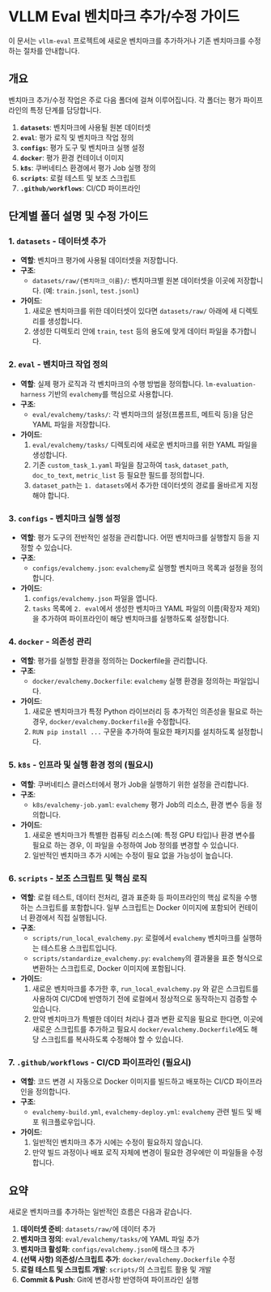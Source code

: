 # VLLM Eval 벤치마크 추가/수정 가이드

이 문서는 `vllm-eval` 프로젝트에 새로운 벤치마크를 추가하거나 기존 벤치마크를 수정하는 절차를 안내합니다.

## 개요

벤치마크 추가/수정 작업은 주로 다음 폴더에 걸쳐 이루어집니다. 각 폴더는 평가 파이프라인의 특정 단계를 담당합니다.

1.  **`datasets`**: 벤치마크에 사용될 원본 데이터셋
2.  **`eval`**: 평가 로직 및 벤치마크 작업 정의
3.  **`configs`**: 평가 도구 및 벤치마크 실행 설정
4.  **`docker`**: 평가 환경 컨테이너 이미지
5.  **`k8s`**: 쿠버네티스 환경에서 평가 Job 실행 정의
6.  **`scripts`**: 로컬 테스트 및 보조 스크립트
7.  **`.github/workflows`**: CI/CD 파이프라인

## 단계별 폴더 설명 및 수정 가이드

### 1. `datasets` - 데이터셋 추가

-   **역할**: 벤치마크 평가에 사용될 데이터셋을 저장합니다.
-   **구조**:
    -   `datasets/raw/{벤치마크_이름}/`: 벤치마크별 원본 데이터셋을 이곳에 저장합니다. (예: `train.jsonl`, `test.jsonl`)
-   **가이드**:
    1.  새로운 벤치마크를 위한 데이터셋이 있다면 `datasets/raw/` 아래에 새 디렉토리를 생성합니다.
    2.  생성한 디렉토리 안에 `train`, `test` 등의 용도에 맞게 데이터 파일을 추가합니다.

### 2. `eval` - 벤치마크 작업 정의

-   **역할**: 실제 평가 로직과 각 벤치마크의 수행 방법을 정의합니다. `lm-evaluation-harness` 기반의 `evalchemy`를 핵심으로 사용합니다.
-   **구조**:
    -   `eval/evalchemy/tasks/`: 각 벤치마크의 설정(프롬프트, 메트릭 등)을 담은 YAML 파일을 저장합니다.
-   **가이드**:
    1.  `eval/evalchemy/tasks/` 디렉토리에 새로운 벤치마크를 위한 YAML 파일을 생성합니다.
    2.  기존 `custom_task_1.yaml` 파일을 참고하여 `task`, `dataset_path`, `doc_to_text`, `metric_list` 등 필요한 필드를 정의합니다.
    3.  `dataset_path`는 `1. datasets`에서 추가한 데이터셋의 경로를 올바르게 지정해야 합니다.

### 3. `configs` - 벤치마크 실행 설정

-   **역할**: 평가 도구의 전반적인 설정을 관리합니다. 어떤 벤치마크를 실행할지 등을 지정할 수 있습니다.
-   **구조**:
    -   `configs/evalchemy.json`: `evalchemy`로 실행할 벤치마크 목록과 설정을 정의합니다.
-   **가이드**:
    1.  `configs/evalchemy.json` 파일을 엽니다.
    2.  `tasks` 목록에 `2. eval`에서 생성한 벤치마크 YAML 파일의 이름(확장자 제외)을 추가하여 파이프라인이 해당 벤치마크를 실행하도록 설정합니다.

### 4. `docker` - 의존성 관리

-   **역할**: 평가를 실행할 환경을 정의하는 Dockerfile을 관리합니다.
-   **구조**:
    -   `docker/evalchemy.Dockerfile`: `evalchemy` 실행 환경을 정의하는 파일입니다.
-   **가이드**:
    1.  새로운 벤치마크가 특정 Python 라이브러리 등 추가적인 의존성을 필요로 하는 경우, `docker/evalchemy.Dockerfile`을 수정합니다.
    2.  `RUN pip install ...` 구문을 추가하여 필요한 패키지를 설치하도록 설정합니다.

### 5. `k8s` - 인프라 및 실행 환경 정의 (필요시)

-   **역할**: 쿠버네티스 클러스터에서 평가 Job을 실행하기 위한 설정을 관리합니다.
-   **구조**:
    -   `k8s/evalchemy-job.yaml`: `evalchemy` 평가 Job의 리소스, 환경 변수 등을 정의합니다.
-   **가이드**:
    1.  새로운 벤치마크가 특별한 컴퓨팅 리소스(예: 특정 GPU 타입)나 환경 변수를 필요로 하는 경우, 이 파일을 수정하여 Job 정의를 변경할 수 있습니다.
    2.  일반적인 벤치마크 추가 시에는 수정이 필요 없을 가능성이 높습니다.

### 6. `scripts` - 보조 스크립트 및 핵심 로직

-   **역할**: 로컬 테스트, 데이터 전처리, 결과 표준화 등 파이프라인의 핵심 로직을 수행하는 스크립트를 포함합니다. 일부 스크립트는 Docker 이미지에 포함되어 컨테이너 환경에서 직접 실행됩니다.
-   **구조**:
    -   `scripts/run_local_evalchemy.py`: 로컬에서 `evalchemy` 벤치마크를 실행하는 테스트용 스크립트입니다.
    -   `scripts/standardize_evalchemy.py`: `evalchemy`의 결과물을 표준 형식으로 변환하는 스크립트로, Docker 이미지에 포함됩니다.
-   **가이드**:
    1.  새로운 벤치마크를 추가한 후, `run_local_evalchemy.py` 와 같은 스크립트를 사용하여 CI/CD에 반영하기 전에 로컬에서 정상적으로 동작하는지 검증할 수 있습니다.
    2.  만약 벤치마크가 특별한 데이터 처리나 결과 변환 로직을 필요로 한다면, 이곳에 새로운 스크립트를 추가하고 필요시 `docker/evalchemy.Dockerfile`에도 해당 스크립트를 복사하도록 수정해야 할 수 있습니다.

### 7. `.github/workflows` - CI/CD 파이프라인 (필요시)

-   **역할**: 코드 변경 시 자동으로 Docker 이미지를 빌드하고 배포하는 CI/CD 파이프라인을 정의합니다.
-   **구조**:
    -   `evalchemy-build.yml`, `evalchemy-deploy.yml`: `evalchemy` 관련 빌드 및 배포 워크플로우입니다.
-   **가이드**:
    1.  일반적인 벤치마크 추가 시에는 수정이 필요하지 않습니다.
    2.  만약 빌드 과정이나 배포 로직 자체에 변경이 필요한 경우에만 이 파일들을 수정합니다.

## 요약

새로운 벤치마크를 추가하는 일반적인 흐름은 다음과 같습니다.

1.  **데이터셋 준비**: `datasets/raw/`에 데이터 추가
2.  **벤치마크 정의**: `eval/evalchemy/tasks/`에 YAML 파일 추가
3.  **벤치마크 활성화**: `configs/evalchemy.json`에 태스크 추가
4.  **(선택 사항) 의존성/스크립트 추가**: `docker/evalchemy.Dockerfile` 수정
5.  **로컬 테스트 및 스크립트 개발**: `scripts/`의 스크립트 활용 및 개발
6.  **Commit & Push**: Git에 변경사항 반영하여 파이프라인 실행 